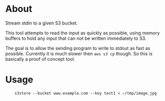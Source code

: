 # About

Stream stdin to a given S3 bucket.

This tool attempts to read the input as quickly as possible, using
memory buffers to hold any input that can not be written immediately
to S3.

The goal is to allow the sending program to write to stdout as fast as
possible. Currently it is much slower then `aws s3 cp` though. So this
is basically a proof of concept tool.


# Usage

```
    s3store --bucket www.example.com --key test1 < ~/tmp/image.jpg
```
